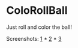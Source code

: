 # ColoRollBall

Just roll and color the ball!

Screenshots: [1](11.jpg) * [2](22.jpg) * [3](33.jpg)
